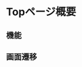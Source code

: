 <!--診断ページの仕様詳細-->
# **Topページ概要**

## **機能**
<!--機能を箇条書きで洗い出して記述してください-->
## **画面遷移**
<!--スクリーンショットでお願いします。-->
<!--ボタンとその機能(UI上でどのような変化が起こるか)、遷移先を表にまとめてもらえると嬉しいです-->
<!--スクリーンショットした画像に表の番号と一致した番号がああれば好ましいです-->
<!--全画面時,半画面時の挙動もお願いします。-->